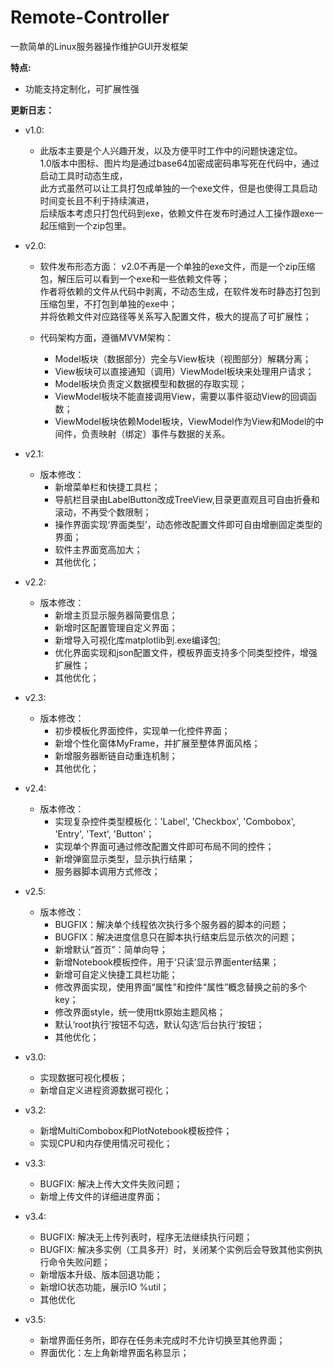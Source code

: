 # Remote-Controller
一款简单的Linux服务器操作维护GUI开发框架

__特点:__
* 功能支持定制化，可扩展性强

__更新日志：__
* v1.0:
    * 此版本主要是个人兴趣开发，以及方便平时工作中的问题快速定位。  
        1.0版本中图标、图片均是通过base64加密成密码串写死在代码中，通过启动工具时动态生成，  
        此方式虽然可以让工具打包成单独的一个exe文件，但是也使得工具启动时间变长且不利于持续演进，  
        后续版本考虑只打包代码到exe，依赖文件在发布时通过人工操作跟exe一起压缩到一个zip包里。  

* v2.0:
    * 软件发布形态方面：
        v2.0不再是一个单独的exe文件，而是一个zip压缩包，解压后可以看到一个exe和一些依赖文件等；  
        作者将依赖的文件从代码中剥离，不动态生成，在软件发布时静态打包到压缩包里，不打包到单独的exe中；  
        并将依赖文件对应路径等关系写入配置文件，极大的提高了可扩展性；

    * 代码架构方面，遵循MVVM架构：  
        - Model板块（数据部分）完全与View板块（视图部分）解耦分离；  
        - View板块可以直接通知（调用）ViewModel板块来处理用户请求；  
        - Model板块负责定义数据模型和数据的存取实现；  
        - ViewModel板块不能直接调用View，需要以事件驱动View的回调函数；  
        - ViewModel板块依赖Model板块，ViewModel作为View和Model的中间件，负责映射（绑定）事件与数据的关系。  

* v2.1:
    * 版本修改：
        - 新增菜单栏和快捷工具栏；
        - 导航栏目录由LabelButton改成TreeView,目录更直观且可自由折叠和滚动，不再受个数限制；
        - 操作界面实现‘界面类型’，动态修改配置文件即可自由增删固定类型的界面；
        - 软件主界面宽高加大；
        - 其他优化；
        
* v2.2:
    * 版本修改：
        - 新增主页显示服务器简要信息；
        - 新增时区配置管理自定义界面；
        - 新增导入可视化库matplotlib到.exe编译包;
        - 优化界面实现和json配置文件，模板界面支持多个同类型控件，增强扩展性；
        - 其他优化；
    
* v2.3:
    * 版本修改：
        - 初步模板化界面控件，实现单一化控件界面；
        - 新增个性化窗体MyFrame，并扩展至整体界面风格；
        - 新增服务器断链自动重连机制；
        - 其他优化；    
   
* v2.4:
    * 版本修改：
        - 实现复杂控件类型模板化：'Label', 'Checkbox', 'Combobox', 'Entry', 'Text', 'Button'；
        - 实现单个界面可通过修改配置文件即可布局不同的控件；
        - 新增弹窗显示类型，显示执行结果；
        - 服务器脚本调用方式修改；
       
* v2.5:
    * 版本修改：
        - BUGFIX：解决单个线程依次执行多个服务器的脚本的问题；
        - BUGFIX：解决进度信息只在脚本执行结束后显示依次的问题；
        - 新增默认“首页”：简单向导；
        - 新增Notebook模板控件，用于‘只读’显示界面enter结果；
        - 新增可自定义快捷工具栏功能；
        - 修改界面实现，使用界面“属性”和控件“属性”概念替换之前的多个key；
        - 修改界面style，统一使用ttk原始主题风格；
        - 默认‘root执行’按钮不勾选，默认勾选‘后台执行’按钮；
        - 其他优化；

* v3.0:
   * 实现数据可视化模板；
   * 新增自定义进程资源数据可视化；

* v3.2:
   * 新增MultiCombobox和PlotNotebook模板控件；
   * 实现CPU和内存使用情况可视化；

* v3.3:
   * BUGFIX: 解决上传大文件失败问题；
   * 新增上传文件的详细进度界面；

* v3.4:
   * BUGFIX: 解决无上传列表时，程序无法继续执行问题；
   * BUGFIX: 解决多实例（工具多开）时，关闭某个实例后会导致其他实例执行命令失败问题；
   * 新增版本升级、版本回退功能；
   * 新增IO状态功能，展示IO %util；
   * 其他优化

* v3.5:
   * 新增界面任务所，即存在任务未完成时不允许切换至其他界面；
   * 界面优化：左上角新增界面名称显示；
   
